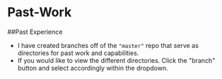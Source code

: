 # Past-Work
##Past Experience

* I have created branches off of the `"master"` repo that serve as directories for past work and capabilities. 
* If you would like to view the different directories. Click the "branch" button and select accordingly within the dropdown. 

